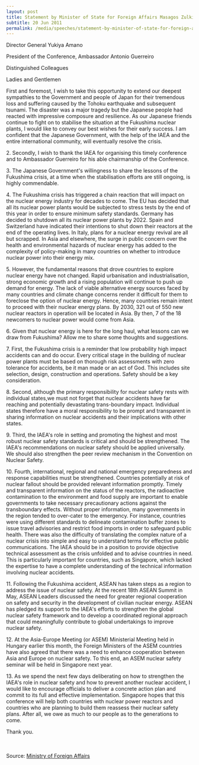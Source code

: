 ```yaml
---
layout: post
title: Statement by Minister of State for Foreign Affairs Masagos Zulkifli at the International Atomic Energy Agency Ministerial Conference on Nuclear Safety
subtitle: 20 Jun 2011
permalink: /media/speeches/statement-by-minister-of-state-for-foreign-affairs-masagos-zulkifli-at-the-international-atomic-energy-agency-ministerial-conference-on-nuclear-safety-20-june-2011
---
```



Director General Yukiya Amano

President of the Conference, Ambassador Antonio Guerreiro

Distinguished Colleagues

Ladies and Gentlemen

First and foremost, I wish to take this opportunity to extend our deepest sympathies to the Government and people of Japan for their tremendous loss and suffering caused by the Tohoku earthquake and subsequent tsunami. The disaster was a major tragedy but the Japanese people had reacted with impressive composure and resilience. As our Japanese friends continue to fight on to stabilise the situation at the Fukushima nuclear plants, I would like to convey our best wishes for their early success. I am confident that the Japanese Government, with the help of the IAEA and the entire international community, will eventually resolve the crisis.

2.&nbsp;Secondly, I wish to thank the IAEA for organising this timely conference and to Ambassador Guerreiro for his able chairmanship of the Conference.

3.&nbsp;The Japanese Government's willingness to share the lessons of the Fukushima crisis, at a time when the stabilisation efforts are still ongoing, is highly commendable.

4.&nbsp;The Fukushima crisis has triggered a chain reaction that will impact on the nuclear energy industry for decades to come. The EU has decided that all its nuclear power plants would be subjected to stress tests by the end of this year in order to ensure minimum safety standards. Germany has decided to shutdown all its nuclear power plants by 2022. Spain and Switzerland have indicated their intentions to shut down their reactors at the end of the operating lives. In Italy, plans for a nuclear energy revival are all but scrapped. In Asia and elsewhere, the surge in public concern over the health and environmental hazards of nuclear energy has added to the complexity of policy-making in many countries on whether to introduce nuclear power into their energy mix.

5.&nbsp;However, the fundamental reasons that drove countries to explore nuclear energy have not changed. Rapid urbanisation and industrialisation, strong economic growth and a rising population will continue to push up demand for energy. The lack of viable alternative energy sources faced by many countries and climate change concerns render it difficult for them to foreclose the option of nuclear energy. Hence, many countries remain intent to proceed with their nuclear energy plans. By 2030, 321 out of 550 new nuclear reactors in operation will be located in Asia. By then, 7 of the 18 newcomers to nuclear power would come from Asia.

6.&nbsp;Given that nuclear energy is here for the long haul, what lessons can we draw from Fukushima? Allow me to share some thoughts and suggestions.

7.&nbsp;First, the Fukushima crisis is a reminder that low probability high impact accidents can and do occur. Every critical stage in the building of nuclear power plants must be based on thorough risk assessments with zero tolerance for accidents, be it man made or an act of God. This includes site selection, design, construction and operations. Safety should be a key consideration.

8.&nbsp;Second, although the primary responsibility for nuclear safety rests with individual states,we must not forget that nuclear accidents have far reaching and potentially devastating trans-boundary impact. Individual states therefore have a moral responsibility to be prompt and transparent in sharing information on nuclear accidents and their implications with other states.

9.&nbsp;Third, the IAEA's role in setting and promoting the highest and most robust nuclear safety standards is critical and should be strengthened. The IAEA's recommendations on nuclear safety should be applied universally. We should also strengthen the peer review mechanism in the Convention on Nuclear Safety.

10.&nbsp;Fourth, international, regional and national emergency preparedness and response capabilities must be strengthened. Countries potentially at risk of nuclear fallout should be provided relevant information promptly. Timely and transparent information on the status of the reactors, the radioactive contamination to the environment and food supply are important to enable governments to take necessary precautionary actions against the transboundary effects. Without proper information, many governments in the region tended to over-cater to the emergency. For instance, countries were using different standards to delineate contamination buffer zones to issue travel advisories and restrict food imports in order to safeguard public health. There was also the difficulty of translating the complex nature of a nuclear crisis into simple and easy to understand terms for effective public communications. The IAEA should be in a position to provide objective technical assessment as the crisis unfolded and to advise countries in need. This is particularly important for countries, such as Singapore, which lacked the expertise to have a complete understanding of the technical information involving nuclear accidents.

11.&nbsp;Following the Fukushima accident, ASEAN has taken steps as a region to address the issue of nuclear safety. At the recent 18th ASEAN Summit in May, ASEAN Leaders discussed the need for greater regional cooperation on safety and security in the development of civilian nuclear energy. ASEAN has pledged its support to the IAEA's efforts to strengthen the global nuclear safety framework and to develop a coordinated regional approach that could meaningfully contribute to global undertakings to improve nuclear safety.

12.&nbsp;At the Asia-Europe Meeting (or ASEM) Ministerial Meeting held in Hungary earlier this month, the Foreign Ministers of the ASEM countries have also agreed that there was a need to enhance cooperation between Asia and Europe on nuclear safety. To this end, an ASEM nuclear safety seminar will be held in Singapore next year.

13.&nbsp;As we spend the next few days deliberating on how to strengthen the IAEA's role in nuclear safety and how to prevent another nuclear accident, I would like to encourage officials to deliver a concrete action plan and commit to its full and effective implementation. Singapore hopes that this conference will help both countries with nuclear power reactors and countries who are planning to build them reassess their nuclear safety plans. After all, we owe as much to our people as to the generations to come.

Thank you.  
<br><br>



Source: [<a href="https://www.mfa.gov.sg/Newsroom/Press-Statements-Transcripts-and-Photos" target="_blank">Ministry of Foreign Affairs</a>](https://www.mfa.gov.sg/Newsroom/Press-Statements-Transcripts-and-Photos)
